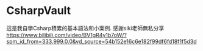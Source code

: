 # CsharpVault
這是我自學Csharp積累的基本語法和小案例.
感謝siki老師無私分享
https://www.bilibili.com/video/BV1gR4y1b7oW/?spm_id_from=333.999.0.0&vd_source=54b152e16c6e182f99df6fd18f1f5d3d
